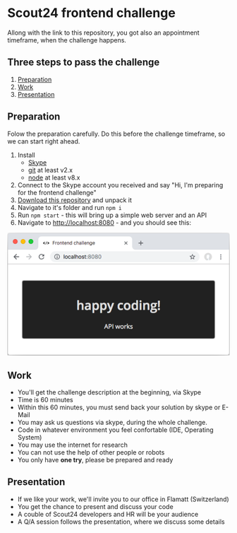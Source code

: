 # Scout24 frontend challenge
Allong with the link to this repository, you got also an appointment timeframe, when the challenge happens.

## Three steps to pass the challenge
1. [Preparation](#preparation)
2. [Work](#work)
3. [Presentation](#presentation)

## Preparation 
Folow the preparation carefully. Do this before the challenge timeframe, so we can start right ahead.
1. Install
   - [Skype](https://www.skype.com/en/)
   - [git](https://git-scm.com/downloads) at least v2.x
   - [node](https://nodejs.org/en/download/) at least v8.x
2. Connect to the Skype account you received and say "Hi, I'm preparing for the frontend challenge"
3. [Download this repository](https://github.com/Scout24-CH/frontend-challenge/archive/master.zip) and unpack it
4. Navigate to it's folder and run `npm i`
5. Run `npm start` - this will bring up a simple web server and an API
6. Navigate to [http://localhost:8080](http://localhost:8080) - and you should see this:

![browser.png](docs/browser.png)

## Work
- You'll get the challenge description at the beginning, via Skype
- Time is 60 minutes
- Within this 60 minutes, you must send back your solution by skype or E-Mail
- You may ask us questions via skype, during the whole challenge.
- Code in whatever environment you feel confortable (IDE, Operating System)
- You may use the internet for research
- You can not use the help of other people or robots
- You only have **one try**, please be prepared and ready

## Presentation
- If we like your work, we'll invite you to our office in Flamatt (Switzerland)
- You get the chance to present and discuss your code 
- A couble of Scout24 developers and HR will be your audience
- A Q/A session follows the presentation, where we discuss some details